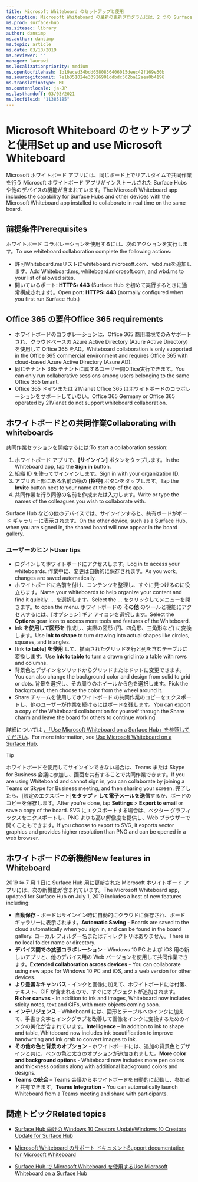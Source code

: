 ```yaml
---
title: Microsoft Whiteboard のセットアップと使用
description: Microsoft Whiteboard の最新の更新プログラムには、2 つの Surface Hub が同じボード上でリアルタイムで共同作業を行う機能が含まれています。
ms.prod: surface-hub
ms.sitesec: library
author: dansimp
ms.author: dansimp
ms.topic: article
ms.date: 03/18/2019
ms.reviewer: ''
manager: laurawi
ms.localizationpriority: medium
ms.openlocfilehash: 1b19aced34bdd6580836406015deec42f169e30b
ms.sourcegitcommit: 7e1b351024e33926901ddbdc562ba12aea0b4196
ms.translationtype: MT
ms.contentlocale: ja-JP
ms.lasthandoff: 03/03/2021
ms.locfileid: "11385185"
---
```

# <a name="set-up-and-use-microsoft-whiteboard"></a><span data-ttu-id="2ad59-103">Microsoft Whiteboard のセットアップと使用</span><span class="sxs-lookup"><span data-stu-id="2ad59-103">Set up and use Microsoft Whiteboard</span></span>

<span data-ttu-id="2ad59-104">Microsoft ホワイトボード アプリには、同じボード上でリアルタイムで共同作業を行う Microsoft ホワイトボード アプリがインストールされた Surface Hubs や他のデバイスの機能が含まれています。</span><span class="sxs-lookup"><span data-stu-id="2ad59-104">The Microsoft Whiteboard app includes the capability for Surface Hubs and other devices with the Microsoft Whiteboard app installed to collaborate in real time on the same board.</span></span>

## <a name="prerequisites"></a><span data-ttu-id="2ad59-105">前提条件</span><span class="sxs-lookup"><span data-stu-id="2ad59-105">Prerequisites</span></span>

<span data-ttu-id="2ad59-106">ホワイトボード コラボレーションを使用するには、次のアクションを実行します。</span><span class="sxs-lookup"><span data-stu-id="2ad59-106">To use whiteboard collaboration complete the following actions:</span></span>

- <span data-ttu-id="2ad59-107">許可Whiteboard.msリストにwhiteboard.microsoft.com、wbd.msを追加します。</span><span class="sxs-lookup"><span data-stu-id="2ad59-107">Add  Whiteboard.ms, whiteboard.microsoft.com, and wbd.ms to your list of allowed sites.</span></span>
- <span data-ttu-id="2ad59-108">開いているポート: **HTTPS: 443** (Surface Hub を初めて実行するときに通常構成されます)。</span><span class="sxs-lookup"><span data-stu-id="2ad59-108">Open port: **HTTPS: 443** (normally configured when you first run Surface Hub.)</span></span>

## <a name="office-365-requirements"></a><span data-ttu-id="2ad59-109">Office 365 の要件</span><span class="sxs-lookup"><span data-stu-id="2ad59-109">Office 365 requirements</span></span>

- <span data-ttu-id="2ad59-110">ホワイトボードのコラボレーションは、Office 365 商用環境でのみサポートされ、クラウドベースの Azure Active Directory (Azure Active Directory) を使用して Office 365 をAD。</span><span class="sxs-lookup"><span data-stu-id="2ad59-110">Whiteboard collaboration is only supported in the Office 365 commercial environment and requires Office 365 with cloud-based Azure Active Directory (Azure AD).</span></span>
- <span data-ttu-id="2ad59-111">同じテナント 365 テナントに属するユーザー間Office実行できます。</span><span class="sxs-lookup"><span data-stu-id="2ad59-111">You can only run collaborative sessions among users belonging to the same Office 365 tenant.</span></span>
- <span data-ttu-id="2ad59-112">Office 365 ドイツまたは 21Vianet Office 365 はホワイトボードのコラボレーションをサポートしていない。</span><span class="sxs-lookup"><span data-stu-id="2ad59-112">Office 365 Germany or Office 365 operated by 21Vianet do not support whiteboard collaboration.</span></span>

## <a name="collaborating-with-whiteboards"></a><span data-ttu-id="2ad59-113">ホワイトボードとの共同作業</span><span class="sxs-lookup"><span data-stu-id="2ad59-113">Collaborating with whiteboards</span></span>

<span data-ttu-id="2ad59-114">共同作業セッションを開始するには:</span><span class="sxs-lookup"><span data-stu-id="2ad59-114">To start a collaboration session:</span></span>

1. <span data-ttu-id="2ad59-115">ホワイトボード アプリで、**[サインイン]** ボタンをタップします。</span><span class="sxs-lookup"><span data-stu-id="2ad59-115">In the Whiteboard app, tap the **Sign in** button.</span></span>
2. <span data-ttu-id="2ad59-116">組織 ID を使ってサインインします。</span><span class="sxs-lookup"><span data-stu-id="2ad59-116">Sign in with your organization ID.</span></span>
3. <span data-ttu-id="2ad59-117">アプリの上部にある名前の横の **[招待]** ボタンをタップします。</span><span class="sxs-lookup"><span data-stu-id="2ad59-117">Tap the **Invite** button next to your name at the top of the app.</span></span>
4. <span data-ttu-id="2ad59-118">共同作業を行う同僚の名前を作成または入力します。</span><span class="sxs-lookup"><span data-stu-id="2ad59-118">Write or type the names of the colleagues you wish to collaborate with.</span></span>

<span data-ttu-id="2ad59-119">Surface Hub などの他のデバイスでは、サインインすると、共有ボードがボード ギャラリーに表示されます。</span><span class="sxs-lookup"><span data-stu-id="2ad59-119">On the other device, such as a Surface Hub, when you are signed in, the shared board will now appear in the board gallery.</span></span>

### <a name="user-tips"></a><span data-ttu-id="2ad59-120">ユーザーのヒント</span><span class="sxs-lookup"><span data-stu-id="2ad59-120">User tips</span></span>

- <span data-ttu-id="2ad59-121">ログインしてホワイトボードにアクセスします。</span><span class="sxs-lookup"><span data-stu-id="2ad59-121">Log in to access your whiteboards.</span></span> <span data-ttu-id="2ad59-122">作業中に、変更は自動的に保存されます。</span><span class="sxs-lookup"><span data-stu-id="2ad59-122">As you work, changes are saved automatically.</span></span>
- <span data-ttu-id="2ad59-123">ホワイトボードに名前を付け、コンテンツを整理し、すぐに見つけるのに役立ちます。</span><span class="sxs-lookup"><span data-stu-id="2ad59-123">Name your whiteboards to help organize your content and find it quickly.</span></span> <span data-ttu-id="2ad59-124">... を選択します。</span><span class="sxs-lookup"><span data-stu-id="2ad59-124">Select the …</span></span> <span data-ttu-id="2ad59-125">をクリックしてメニューを開きます。</span><span class="sxs-lookup"><span data-stu-id="2ad59-125">to open the menu.</span></span> <span data-ttu-id="2ad59-126">ホワイトボードの **その他** のツールと機能にアクセスするには、[オプション] ギア アイコンを選択します。</span><span class="sxs-lookup"><span data-stu-id="2ad59-126">Select the **Options** gear icon to access more tools and features of the Whiteboard.</span></span>
- <span data-ttu-id="2ad59-127">Ink **を使用して図形を** 作成し、実際の図形 (円、四角形、三角形など) に変換します。</span><span class="sxs-lookup"><span data-stu-id="2ad59-127">Use **Ink to shape** to turn drawing into actual shapes like circles, squares, and triangles.</span></span>
- <span data-ttu-id="2ad59-128">[Ink **to table] を使用** して、描画されたグリッドを行と列を含むテーブルに変換します。</span><span class="sxs-lookup"><span data-stu-id="2ad59-128">Use **Ink to table** to turn a drawn grid into a table with rows and columns.</span></span>
- <span data-ttu-id="2ad59-129">背景色とデザインをソリッドからグリッドまたはドットに変更できます。</span><span class="sxs-lookup"><span data-stu-id="2ad59-129">You can also change the background color and design from solid to grid or dots.</span></span> <span data-ttu-id="2ad59-130">背景を選択し、その周りのホイールから色を選択します。</span><span class="sxs-lookup"><span data-stu-id="2ad59-130">Pick the background, then choose the color from the wheel around it.</span></span>
- <span data-ttu-id="2ad59-131">Share チャームを使用してホワイトボード の共同作業のコピーをエクスポートし、他のユーザーが作業を続けるにはボードを残します。</span><span class="sxs-lookup"><span data-stu-id="2ad59-131">You can export a copy of the Whiteboard collaboration for yourself through the Share charm and leave the board for others to continue working.</span></span>

<span data-ttu-id="2ad59-132">詳細については [、「Use Microsoft Whiteboard on a Surface Hub」を参照してください](https://support.office.com/article/use-microsoft-whiteboard-on-a-surface-hub-5c594985-129d-43f9-ace5-7dee96f7621d)。</span><span class="sxs-lookup"><span data-stu-id="2ad59-132">For more information, see [Use Microsoft Whiteboard on a Surface Hub](https://support.office.com/article/use-microsoft-whiteboard-on-a-surface-hub-5c594985-129d-43f9-ace5-7dee96f7621d).</span></span>

> [!TIP]
>  <span data-ttu-id="2ad59-133">ホワイトボードを使用してサインインできない場合は、Teams または Skype for Business 会議に参加し、画面を共有することで共同作業できます。</span><span class="sxs-lookup"><span data-stu-id="2ad59-133">If you are using Whiteboard and cannot sign in, you can collaborate by joining a Teams or Skype for Business meeting, and then sharing your screen.</span></span> <span data-ttu-id="2ad59-134">完了したら、[設定のエクスポート]**をタップ**  >  **して電子メールを送信**するか、ボードのコピーを保存します。</span><span class="sxs-lookup"><span data-stu-id="2ad59-134">After you're done, tap **Settings** > **Export to email** or save a copy of the board.</span></span> <span data-ttu-id="2ad59-135">SVG にエクスポートする場合は、ベクター グラフィックスをエクスポートし、PNG よりも高い解像度を提供し、Web ブラウザーで開くこともできます。</span><span class="sxs-lookup"><span data-stu-id="2ad59-135">If you choose to export to SVG, it exports vector graphics and provides higher resolution than PNG and can be opened in a web browser.</span></span>

## <a name="new-features-in-whiteboard"></a><span data-ttu-id="2ad59-136">ホワイトボードの新機能</span><span class="sxs-lookup"><span data-stu-id="2ad59-136">New features in Whiteboard</span></span>

<span data-ttu-id="2ad59-137">2019 年 7 月 1 日に Surface Hub 用に更新された Microsoft ホワイトボード アプリには、次の新機能が含まれています。</span><span class="sxs-lookup"><span data-stu-id="2ad59-137">The Microsoft Whiteboard app, updated for Surface Hub on July 1, 2019 includes a host of new features including:</span></span>

- <span data-ttu-id="2ad59-138">**自動保存** - ボードはサインイン時に自動的にクラウドに保存され、ボード ギャラリーに表示されます。</span><span class="sxs-lookup"><span data-stu-id="2ad59-138">**Automatic Saving** - Boards are saved to the cloud automatically when you sign in, and can be found in the board gallery.</span></span> <span data-ttu-id="2ad59-139">ローカル フォルダー名またはディレクトリはありません。</span><span class="sxs-lookup"><span data-stu-id="2ad59-139">There is no local folder name or directory.</span></span>
- <span data-ttu-id="2ad59-140">**デバイス間での拡張コラボレーション** - Windows 10 PC および iOS 用の新しいアプリと、他のデバイス用の Web バージョンを使用して共同作業できます。</span><span class="sxs-lookup"><span data-stu-id="2ad59-140">**Extended collaboration across devices** - You can collaborate using new apps for Windows 10 PC and iOS, and a web version for other devices.</span></span>
- <span data-ttu-id="2ad59-141">**より豊富なキャンバス** - インクと画像に加えて、ホワイトボードには付箋、テキスト、GIF が含まれるので、すぐにオブジェクトが追加されます。</span><span class="sxs-lookup"><span data-stu-id="2ad59-141">**Richer canvas** - In addition to ink and images, Whiteboard now includes sticky notes, text and GIFs, with more objects coming soon.</span></span>
- <span data-ttu-id="2ad59-142">**インテリジェンス** – Whiteboard には、図形とテーブルへのインクに加えて、手書き文字とインクグラブを改善して画像をインクに変換するためのインクの美化が含まれています。</span><span class="sxs-lookup"><span data-stu-id="2ad59-142">**Intelligence** – In addition to ink to shape and table, Whiteboard now includes ink beautification to improve handwriting and ink grab to convert images to ink.</span></span>
- <span data-ttu-id="2ad59-143">**その他の色と背景のオプション** - ホワイトボードには、追加の背景色とデザインと共に、ペンの色と太さのオプションが追加されました。</span><span class="sxs-lookup"><span data-stu-id="2ad59-143">**More color and background options** - Whiteboard now includes more pen colors and thickness options along with additional background colors and designs.</span></span>
- <span data-ttu-id="2ad59-144">**Teams の統合** – Teams 会議からホワイトボードを自動的に起動し、参加者と共有できます。</span><span class="sxs-lookup"><span data-stu-id="2ad59-144">**Teams Integration** – You can automatically launch Whiteboard from a Teams meeting and share with participants.</span></span>


## <a name="related-topics"></a><span data-ttu-id="2ad59-145">関連トピック</span><span class="sxs-lookup"><span data-stu-id="2ad59-145">Related topics</span></span>

- [<span data-ttu-id="2ad59-146">Surface Hub 向けの Windows 10 Creators Update</span><span class="sxs-lookup"><span data-stu-id="2ad59-146">Windows 10 Creators Update for Surface Hub</span></span>](https://www.microsoft.com/surface/support/surface-hub/windows-10-creators-update-surface-hub)

- [<span data-ttu-id="2ad59-147">Microsoft Whiteboard のサポート ドキュメント</span><span class="sxs-lookup"><span data-stu-id="2ad59-147">Support documentation for Microsoft Whiteboard</span></span>](https://support.office.com/article/Whiteboard-Help-0c0f2aa0-b1bb-491c-b814-fd22de4d7c01)

- [<span data-ttu-id="2ad59-148">Surface Hub で Microsoft Whiteboard を使用する</span><span class="sxs-lookup"><span data-stu-id="2ad59-148">Use Microsoft Whiteboard on a Surface Hub</span></span>](https://support.office.com/article/use-microsoft-whiteboard-on-a-surface-hub-5c594985-129d-43f9-ace5-7dee96f7621d)
